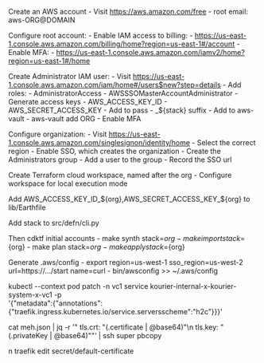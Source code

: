 Create an AWS account
    - Visit https://aws.amazon.com/free
        - root email: aws-ORG@DOMAIN

Configure root account:
    - Enable IAM access to billing:
        - https://us-east-1.console.aws.amazon.com/billing/home?region=us-east-1#/account
    - Enable MFA:
        - https://us-east-1.console.aws.amazon.com/iamv2/home?region=us-east-1#/home

Create Administrator IAM user:
    - Visit https://us-east-1.console.aws.amazon.com/iam/home#/users$new?step=details
    - Add roles:
        - AdministratorAccess
        - AWSSSOMasterAccountAdministrator
    - Generate access keys
        - AWS_ACCESS_KEY_ID
        - AWS_SECRET_ACCESS_KEY
        - Add to pass
            - _${stack} suffix
        - Add to aws-vault
            - aws-vault add ORG
        - Enable MFA

Configure organization:
    - Visit https://us-east-1.console.aws.amazon.com/singlesignon/identity/home
        - Select the correct region
        - Enable SSO, which creates the organization
    - Create the Administrators group
    - Add a user to the group
    - Record the SSO url

Create Terraform cloud workspace, named after the org
    - Configure workspace for local execution mode

Add AWS_ACCESS_KEY_ID_${org},AWS_SECRET_ACCESS_KEY_${org} to lib/Earthfile

Add stack to src/defn/cli.py

Then cdktf initial accounts
    - make synth stack=${org}
    - make import stack=${org}
    - make plan stack=${org}
    - make apply stack=${org}

Generate .aws/config
    - export region=us-west-1 sso_region=us-west-2 url=https://.../start name=curl
    - bin/awsconfig >> ~/.aws/config


kubectl --context pod patch -n vc1 service kourier-internal-x-kourier-system-x-vc1 -p \
'{"metadata":{"annotations":{"traefik.ingress.kubernetes.io/service.serversscheme":"h2c"}}}'

cat meh.json | jq -r '"  tls.crt: \"\(.certificate | @base64)\"\n  tls.key: \"\(.privateKey | @base64)\""' | ssh super pbcopy

n traefik edit secret/default-certificate

